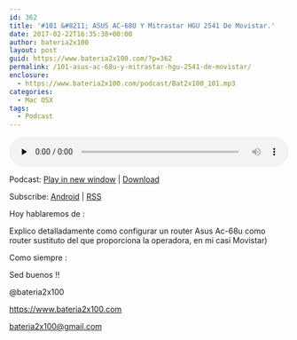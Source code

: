 ```yaml
---
id: 362
title: '#101 &#8211; ASUS AC-68U Y Mitrastar HGU 2541 De Movistar.'
date: 2017-02-22T16:35:38+00:00
author: bateria2x100
layout: post
guid: https://www.bateria2x100.com/?p=362
permalink: /101-asus-ac-68u-y-mitrastar-hgu-2541-de-movistar/
enclosure:
  - https://www.bateria2x100.com/podcast/Bat2x100_101.mp3
categories:
  - Mac OSX
tags:
  - Podcast
---
```

<div class="powerpress_player" id="powerpress_player_5950">
  <audio class="wp-audio-shortcode" id="audio-362-103" preload="none" style="width: 100%;" controls="controls"><source type="audio/mpeg" src="https://www.bateria2x100.com/podcast/Bat2x100_101.mp3?_=103" /><a href="https://www.bateria2x100.com/podcast/Bat2x100_101.mp3">https://www.bateria2x100.com/podcast/Bat2x100_101.mp3</a></audio>
</div>

<p class="powerpress_links powerpress_links_mp3">
  Podcast: <a href="https://www.bateria2x100.com/podcast/Bat2x100_101.mp3" class="powerpress_link_pinw" target="_blank" title="Play in new window" onclick="return powerpress_pinw('https://www.bateria2x100.com/?powerpress_pinw=362-podcast');" rel="nofollow">Play in new window</a> | <a href="https://www.bateria2x100.com/podcast/Bat2x100_101.mp3" class="powerpress_link_d" title="Download" rel="nofollow" download="Bat2x100_101.mp3">Download</a>
</p>

<p class="powerpress_links powerpress_subscribe_links">
  Subscribe: <a href="https://subscribeonandroid.com/www.bateria2x100.com/feed/podcast/" class="powerpress_link_subscribe powerpress_link_subscribe_android" title="Subscribe on Android" rel="nofollow">Android</a> | <a href="https://www.bateria2x100.com/feed/podcast/" class="powerpress_link_subscribe powerpress_link_subscribe_rss" title="Subscribe via RSS" rel="nofollow">RSS</a>
</p>

Hoy hablaremos de :

Explico detalladamente como configurar un router Asus Ac-68u como router sustituto del que proporciona la operadora, en mi casi Movistar)

Como siempre :

Sed buenos !!

@bateria2x100
  
<https://www.bateria2x100.com>
  
<bateria2x100@gmail.com>